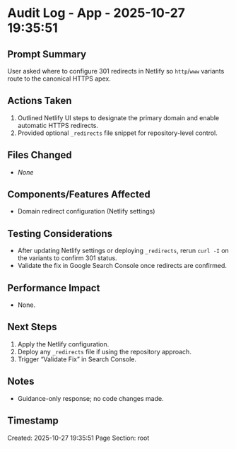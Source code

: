 # Audit Log - App - 2025-10-27 19:35:51

## Prompt Summary

User asked where to configure 301 redirects in Netlify so `http`/`www` variants route to the canonical HTTPS apex.

## Actions Taken

1. Outlined Netlify UI steps to designate the primary domain and enable automatic HTTPS redirects.
2. Provided optional `_redirects` file snippet for repository-level control.

## Files Changed

- _None_

## Components/Features Affected

- Domain redirect configuration (Netlify settings)

## Testing Considerations

- After updating Netlify settings or deploying `_redirects`, rerun `curl -I` on the variants to confirm 301 status.
- Validate the fix in Google Search Console once redirects are confirmed.

## Performance Impact

- None.

## Next Steps

1. Apply the Netlify configuration.
2. Deploy any `_redirects` file if using the repository approach.
3. Trigger “Validate Fix” in Search Console.

## Notes

- Guidance-only response; no code changes made.

## Timestamp

Created: 2025-10-27 19:35:51
Page Section: root
